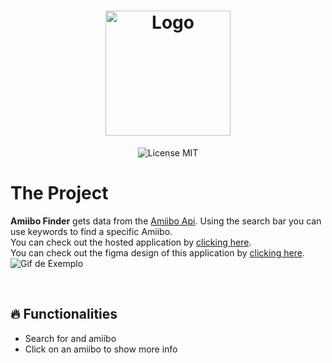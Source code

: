 <h1 align="center">
  <img alt="Logo" height="200" src="https://github.com/MarcioAlvior/AmiiboApi/blob/main/img/logo.svg" />
  <br>
</h1>

<p align="center">

   <img alt="License MIT" src="https://img.shields.io/badge/license-MIT-blue">
</p>

# The Project

**Amiibo Finder** gets data from the <a href="https://github.com/GuiaBolso/seja-um-guia-front">Amiibo Api</a>.
Using the search bar you can use keywords to find a specific Amiibo.
<br>
You can check out the hosted application by [clicking here](https://amiibo-finder.netlify.app/).
<br>
You can check out the figma design of this application by [clicking here](https://www.figma.com/file/ByTbqjLwiNZKIk4rJzUb6U/Api-Mockup?node-id=0%3A1).
<br>
<img alt="Gif de Exemplo" src="https://github.com/MarcioAlvior/AmiiboApi/blob/main/demonstration.gif?raw=true" />

<br>

## :fire: Functionalities

- Search for and amiibo 
- Click on an amiibo to show more info 

<br>
